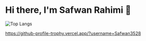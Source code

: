 # Hi there, I'm Safwan Rahimi 👋

![Top Langs](https://github-readme-stats.vercel.app/api/top-langs/?username=Safwan3528&layout=compact&theme=tokyonight)

https://github-profile-trophy.vercel.app/?username=Safwan3528

